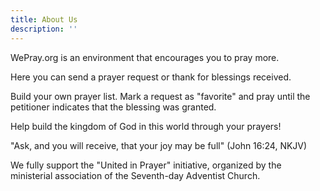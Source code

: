 ```yaml
---
title: About Us
description: ''
---
```


WePray.org is an environment that encourages you to pray more.

Here you can send a prayer request or thank for blessings received.

Build your own prayer list. Mark a request as "favorite" and pray until the petitioner indicates that the blessing was granted.

Help build the kingdom of God in this world through your prayers!

"Ask, and you will receive, that your joy may be full" (John 16:24, NKJV)

We fully support the "United in Prayer" initiative, organized by the ministerial association of the Seventh-day Adventist Church.
